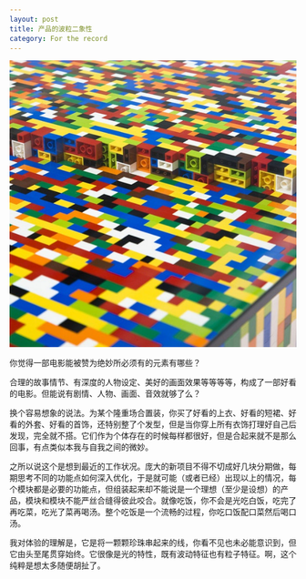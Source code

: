 ```yaml
---
layout: post
title: 产品的波粒二象性
category: For the record
---
```


![product](/images/p226526368-2.jpg "product")

你觉得一部电影能被赞为绝妙所必须有的元素有哪些？

合理的故事情节、有深度的人物设定、美好的画面效果等等等等，构成了一部好看的电影。但能说有剧情、人物、画面、音效就够了么？

换个容易想象的说法。为某个隆重场合置装，你买了好看的上衣、好看的短裙、好看的外套、好看的首饰，还特别整了个发型，但是当你穿上所有衣饰打理好自己后发现，完全就不搭。它们作为个体存在的时候每样都很好，但是合起来就不是那么回事，有点类似本我与自我之间的微妙。

之所以说这个是想到最近的工作状况。庞大的新项目不得不切成好几块分期做，每期思考不同的功能点如何深入优化，于是就可能（或者已经）出现以上的情况，每个模块都是必要的功能点，但组装起来却不能说是一个理想（至少是设想）的产品，模块和模块不能严丝合缝得彼此咬合。就像吃饭，你不会是光吃白饭，吃完了再吃菜，吃光了菜再喝汤。整个吃饭是一个流畅的过程，你吃口饭配口菜然后喝口汤。

我对体验的理解是，它是将一颗颗珍珠串起来的线，你看不见也未必能意识到，但它由头至尾贯穿始终。它很像是光的特性，既有波动特征也有粒子特征。啊，这个纯粹是想太多随便胡扯了。